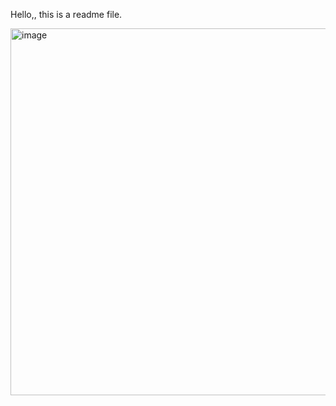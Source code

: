 Hello,, this is a readme file.

<img width="1440" height="587" alt="image" src="https://github.com/user-attachments/assets/48766250-5b1c-4aad-bbce-30de7f51e90c" />

